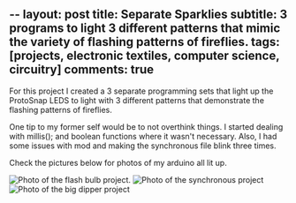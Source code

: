 
--
layout: post
title: Separate Sparklies
subtitle: 3 programs to light 3 different patterns that mimic the variety of flashing patterns of fireflies. 
tags: [projects, electronic textiles, computer science, circuitry]
comments: true
---
For this project I created a 3 separate programming sets that light up the ProtoSnap LEDS to light with 3 different patterns that demonstrate the flashing patterns of fireflies. 


One tip to my former self would be to not overthink things. I started dealing with millis(); and boolean functions where it wasn't necessary. Also, I had some issues with mod and making the synchronous file blink three times. 

Check the pictures below for photos of my arduino all lit up. 

![Photo of the flash bulb project.](http://hannahtager.github.io/img/flashBulb.JPG)
![Photo of the synchronous project ](http://hannahtager.github.io/img/synchronous.JPG)
![Photo of the big dipper project](http://hannahtager.github.io/img/bigDipper.JPG)
